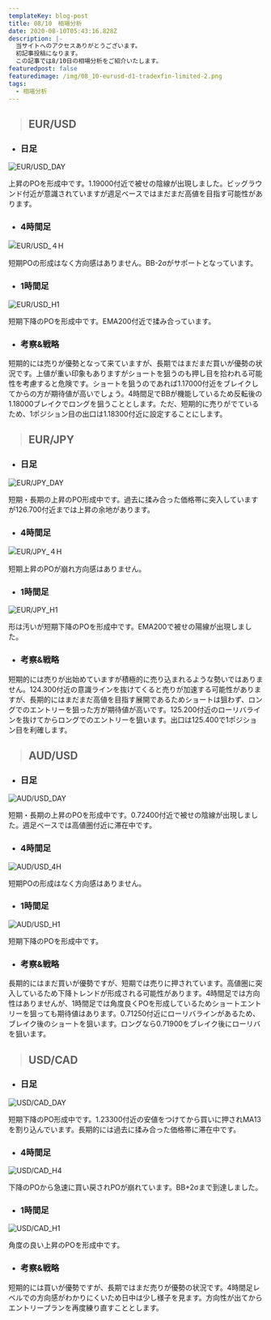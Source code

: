 ```yaml
---
templateKey: blog-post
title: 08/10　相場分析
date: 2020-08-10T05:43:16.828Z
description: |-
  当サイトへのアクセスありがとうございます。
  初記事投稿になります。
  この記事では8/10日の相場分析をご紹介いたします。
featuredpost: false
featuredimage: /img/08_10-eurusd-d1-tradexfin-limited-2.png
tags:
  - 相場分析
---
```

> ## EUR/USD

* ### 日足

![EUR/USD_DAY](/img/08_10-eurusd-d1-tradexfin-limited-2.png "EUR/USD_DAY")

上昇のPOを形成中です。1.19000付近で被せの陰線が出現しました。ビッグラウンド付近が意識されていますが週足ベースではまだまだ高値を目指す可能性があります。

* ### 4時間足

![EUR/USD_４H](/img/08_10-eurusd-h4-tradexfin-limited.png "EUR/USD_４H")

短期POの形成はなく方向感はありません。BB-2σがサポートとなっています。

* ### 1時間足

![EUR/USD_H1](/img/08_10-eurusd-h1-tradexfin-limited.png "EUR/USD_H1")

短期下降のPOを形成中です。EMA200付近で揉み合っています。

* ### 考察&戦略

短期的には売りが優勢となって来ていますが、長期ではまだまだ買いが優勢の状況です。上値が重い印象もありますがショートを狙うのも押し目を拾われる可能性を考慮すると危険です。ショートを狙うのであれば1.17000付近をブレイクしてからの方が期待値が高いでしょう。4時間足でBBが機能しているため反転後の1.18000ブレイクでロングを狙うこととします。ただ、短期的に売りがでているため、1ポジション目の出口は1.18300付近に設定することにします。

> ## EUR/JPY

* ### 日足

![EUR/JPY_DAY](/img/08_10-eurjpy-d1-tradexfin-limited.png)

短期・長期の上昇のPO形成中です。過去に揉み合った価格帯に突入していますが126.700付近までは上昇の余地があります。

* ### 4時間足

![EUR/JPY_４H](/img/08_10-eurjpy-h4-tradexfin-limited.png)

短期上昇のPOが崩れ方向感はありません。

* ### 1時間足

![EUR/JPY_H1](/img/08_10-eurjpy-h1-tradexfin-limited.png)

形は汚いが短期下降のPOを形成中です。EMA200で被せの陽線が出現しました。

* ### 考察&戦略

短期的には売りが出始めていますが積極的に売り込まれるような勢いではありません。124.300付近の意識ラインを抜けてくると売りが加速する可能性がありますが、長期的にはまだまだ高値を目指す展開であるためショートは狙わず、ロングでのエントリーを狙った方が期待値が高いです。125.200付近のローリバラインを抜けてからロングでのエントリーを狙います。出口は125.400で1ポジション目を利確します。

> ## AUD/USD

* ### 日足

![AUD/USD_DAY](/img/08_10-audusd-d1-tradexfin-limited.png)

短期・長期の上昇のPOを形成中です。0.72400付近で被せの陰線が出現しました。週足ベースでは高値圏付近に滞在中です。

* ### 4時間足

![AUD/USD_4H](/img/08_10-audusd-h4-tradexfin-limited.png)

短期POの形成はなく方向感はありません。

* ### 1時間足

![AUD/USD_H1](/img/08_10-audusd-h1-tradexfin-limited.png)

短期下降のPOを形成中です。

* ### 考察&戦略

長期的にはまだ買いが優勢ですが、短期では売りに押されています。高値圏に突入しているため下降トレンドが形成される可能性があります。4時間足では方向性はありませんが、1時間足では角度良くPOを形成しているためショートエントリーを狙っても期待値はあります。0.71250付近にローリバラインがあるため、ブレイク後のショートを狙います。ロングなら0.71900をブレイク後にローリバを狙います。

> ## USD/CAD

* ### 日足

![USD/CAD_DAY](/img/08_10-usdcad-d1-tradexfin-limited-2.png)

短期下降のPO形成中です。1.23300付近の安値をつけてから買いに押されMA13を割り込んでいます。長期的には過去に揉み合った価格帯に滞在中です。

* ### 4時間足

![USD/CAD_H4](/img/08_10-usdcad-h4-tradexfin-limited-2.png)

下降のPOから急速に買い戻されPOが崩れています。BB+2σまで到達しました。

* ### 1時間足

![USD/CAD_H1](/img/08_10-usdcad-h1-tradexfin-limited-2.png)

角度の良い上昇のPOを形成中です。

* ### 考察&戦略

短期的には買いが優勢ですが、長期ではまだ売りが優勢の状況です。4時間足レベルでの方向感がわかりにくいため日中は少し様子を見ます。方向性が出てからエントリープランを再度練り直すこととします。